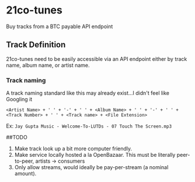 # 21co-tunes
Buy tracks from a BTC payable API endpoint

## Track Definition
21co-tunes need to be easily accessible via an API endpoint either by track name, album name, or artist name. 

### Track naming
A track naming standard like this may already exist...I didn't feel like Googling it

```<Artist Name> + ' ' + '-' + ' ' + <Album Name> + ' ' + '-' + ' ' + <Track Number> + ' ' + <Track name> + <File Extension>```

Ex: ```Jay Gupta Music - Welcome-To-LUTDs - 07 Touch The Screen.mp3```

##TODO
1.  Make track look up a bit more computer friendly.
2.  Make service locally hosted a la OpenBazaar. This must be literally peer-to-peer, artists -> consumers
3.  Only allow streams, would ideally be pay-per-stream (a nominal amount). 

